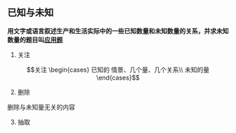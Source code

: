 ## 已知与未知

**用文字或语言叙述生产和生活实际中的一些已知数量和未知数量的关系，并求未知数量的题目叫<u>应用题</u>**

1. 关注

$$关注
\begin{cases}
已知的 情景、几个量、几个关系\\
未知的量
\end{cases}$$

2. 删除

删除与未知量无关的内容

3. 抽取

